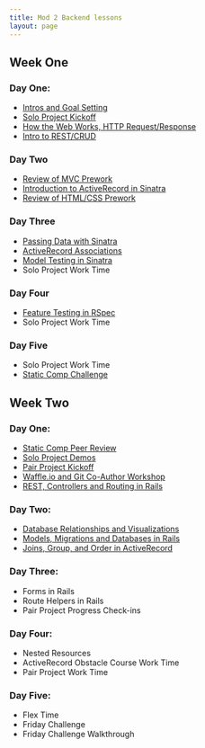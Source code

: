 ```yaml
---
title: Mod 2 Backend lessons
layout: page
---
```


## Week One

### Day One:

- [Intros and Goal Setting](/module2/lessons/intros_and_goals.html)
- [Solo Project Kickoff](/module2/lessons/week_1_solo_kickoff.html)
- [How the Web Works, HTTP Request/Response](/module2/lessons/http_request_response.html)
- [Intro to REST/CRUD](/module2/lessons/intro_rest_crud.html)

### Day Two

- [Review of MVC Prework](/module2/lessons/mvc.html)
- [Introduction to ActiveRecord in Sinatra](/module2/lessons/intro_to_activerecord_in_sinatra.html)
- [Review of HTML/CSS Prework](/module2/lessons/review_html_css.html)

### Day Three

- [Passing Data with Sinatra](/module2/lessons/passing_data_in_sinatra.html)
- [ActiveRecord Associations](/module2/lessons/activerecord_associations.html)
- [Model Testing in Sinatra](/module2/lessons/model_testing_sinatra.html)
- Solo Project Work Time

### Day Four

- [Feature Testing in RSpec](/module2/lessons/rspec_feature_testing.html)
- Solo Project Work Time

### Day Five

- Solo Project Work Time
- [Static Comp Challenge](/module2/lessons/week1_static_comp_challenge.html)

## Week Two

### Day One:

- [Static Comp Peer Review](/module2/lessons/week1_static_comp_review.html)
- [Solo Project Demos](/module2/lessons/demo_solo_project.html)
- [Pair Project Kickoff](/module2/lessons/pair_project_kickoff.html)
- [Waffle.io and Git Co-Author Workshop](/module2/lessons/waffle_and_git_coauthor.html)
- [REST, Controllers and Routing in Rails](/module2/lessons/rails_rest_controllers_routing.html)

### Day Two:

- [Database Relationships and Visualizations](/module2/lessons/database_relationships_and_visualizations.html)
- [Models, Migrations and Databases in Rails](/module2/lessons/model_migrations_databases_rails.html)
- [Joins, Group, and Order in ActiveRecord](/module2/lessons/joins_group_order.html)

### Day Three:

- Forms in Rails
- Route Helpers in Rails
- Pair Project Progress Check-ins

### Day Four:

- Nested Resources
- ActiveRecord Obstacle Course Work Time
- Pair Project Work Time

### Day Five:

- Flex Time
- Friday Challenge
- Friday Challenge Walkthrough

